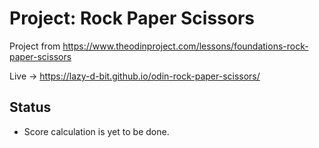 # Project: Rock Paper Scissors
Project from https://www.theodinproject.com/lessons/foundations-rock-paper-scissors

Live -> https://lazy-d-bit.github.io/odin-rock-paper-scissors/

## Status
- Score calculation is yet to be done.